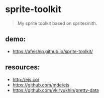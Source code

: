 # sprite-toolkit
> My sprite toolkit based on spritesmith.

## demo:
+ https://afeiship.github.io/sprite-toolkit/

## resources:
+ http://ejs.co/
+ https://github.com/mde/ejs
+ https://github.com/vkiryukhin/pretty-data
